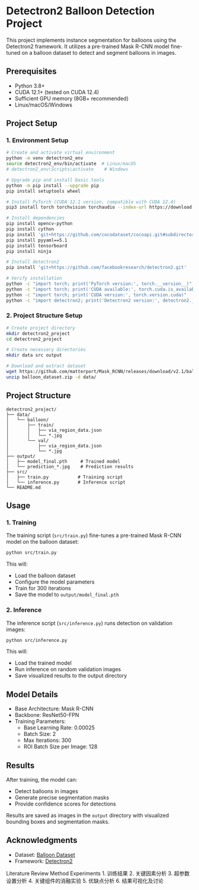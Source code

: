 # Detectron2 Balloon Detection Project

This project implements instance segmentation for balloons using the Detectron2 framework. It utilizes a pre-trained Mask R-CNN model fine-tuned on a balloon dataset to detect and segment balloons in images.

## Prerequisites

- Python 3.8+
- CUDA 12.1+ (tested on CUDA 12.4)
- Sufficient GPU memory (8GB+ recommended)
- Linux/macOS/Windows

## Project Setup

### 1. Environment Setup
```bash
# Create and activate virtual environment
python -m venv detectron2_env
source detectron2_env/bin/activate  # Linux/macOS
# detectron2_env\Scripts\activate    # Windows

# Upgrade pip and install basic tools
python -m pip install --upgrade pip
pip install setuptools wheel

# Install PyTorch (CUDA 12.1 version, compatible with CUDA 12.4)
pip3 install torch torchvision torchaudio --index-url https://download.pytorch.org/whl/cu121

# Install dependencies
pip install opencv-python
pip install cython
pip install 'git+https://github.com/cocodataset/cocoapi.git#subdirectory=PythonAPI'
pip install pyyaml==5.1
pip install tensorboard
pip install ninja

# Install detectron2
pip install 'git+https://github.com/facebookresearch/detectron2.git'

# Verify installation
python -c "import torch; print('PyTorch version:', torch.__version__)"
python -c "import torch; print('CUDA available:', torch.cuda.is_available())"
python -c "import torch; print('CUDA version:', torch.version.cuda)"
python -c "import detectron2; print('Detectron2 version:', detectron2.__version__)"
```

### 2. Project Structure Setup
```bash
# Create project directory
mkdir detectron2_project
cd detectron2_project

# Create necessary directories
mkdir data src output

# Download and extract dataset
wget https://github.com/matterport/Mask_RCNN/releases/download/v2.1/balloon_dataset.zip
unzip balloon_dataset.zip -d data/
```

## Project Structure
```
detectron2_project/
├── data/
│   └── balloon/
│       ├── train/
│       │   ├── via_region_data.json
│       │   └── *.jpg
│       └── val/
│           ├── via_region_data.json
│           └── *.jpg
├── output/
│   ├── model_final.pth     # Trained model
│   └── prediction_*.jpg    # Prediction results
├── src/
│   ├── train.py           # Training script
│   └── inference.py       # Inference script
└── README.md
```

## Usage

### 1. Training
The training script (`src/train.py`) fine-tunes a pre-trained Mask R-CNN model on the balloon dataset:
```bash
python src/train.py
```
This will:
- Load the balloon dataset
- Configure the model parameters
- Train for 300 iterations
- Save the model to `output/model_final.pth`

### 2. Inference
The inference script (`src/inference.py`) runs detection on validation images:
```bash
python src/inference.py
```
This will:
- Load the trained model
- Run inference on random validation images
- Save visualized results to the output directory

## Model Details

- Base Architecture: Mask R-CNN
- Backbone: ResNet50-FPN
- Training Parameters:
  - Base Learning Rate: 0.00025
  - Batch Size: 2
  - Max Iterations: 300
  - ROI Batch Size per Image: 128

## Results

After training, the model can:
- Detect balloons in images
- Generate precise segmentation masks
- Provide confidence scores for detections

Results are saved as images in the `output` directory with visualized bounding boxes and segmentation masks.

## Acknowledgments

- Dataset: [Balloon Dataset](https://github.com/matterport/Mask_RCNN/tree/master/samples/balloon)
- Framework: [Detectron2](https://github.com/facebookresearch/detectron2)




Literature Review
Method
Experiments
	1. 训练结果
	2. 关键因素分析
	3. 超参数设置分析
	4. 关键组件的消融实验
	5. 优缺点分析
	6. 结果可视化及讨论